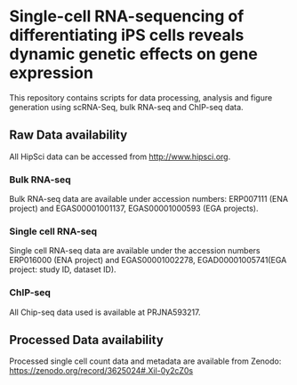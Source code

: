 # Single-cell RNA-sequencing of differentiating iPS cells reveals dynamic genetic effects on gene expression

This repository contains scripts for data processing, analysis and figure generation using scRNA-Seq, bulk RNA-seq and ChIP-seq data.

## Raw Data availability
All HipSci data can be accessed from http://www.hipsci.org.

### Bulk RNA-seq
Bulk RNA-seq data are available under accession numbers: ERP007111 (ENA project) and EGAS00001001137, EGAS00001000593 (EGA projects). 
### Single cell RNA-seq
Single cell RNA-seq data are available under the accession numbers ERP016000 (ENA project) and EGAS00001002278, EGAD00001005741(EGA project: study ID, dataset ID). 
### ChIP-seq
All Chip-seq data used is available at PRJNA593217. 

## Processed Data availability
Processed single cell count data and metadata are available from Zenodo: https://zenodo.org/record/3625024#.Xil-0y2cZ0s

